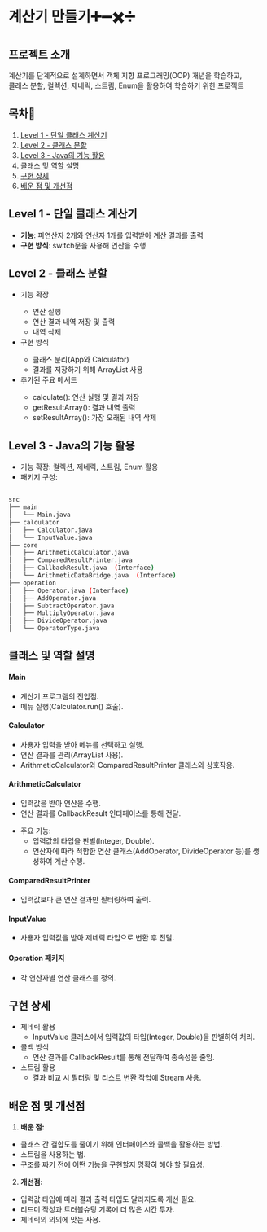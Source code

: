 # 계산기 만들기➕➖✖️➗

## 프로젝트 소개
계산기를 단계적으로 설계하면서 객체 지향 프로그래밍(OOP) 개념을 학습하고,   
클래스 분할, 컬렉션, 제네릭, 스트림, Enum을 활용하여 학습하기 위한 프로젝트


## 목차🔗
1. [Level 1 - 단일 클래스 계산기](#level-1---단일-클래스-계산기)
2. [Level 2 - 클래스 분할](#level-2---클래스-분할)
3. [Level 3 - Java의 기능 활용](#level-3---java의-기능-활용)
4. [클래스 및 역할 설명](#클래스-및-역할-설명)
5. [구현 상세](#구현-상세)
6. [배운 점 및 개선점](#배운-점-및-개선점)


## Level 1 - 단일 클래스 계산기
- **기능**: 피연산자 2개와 연산자 1개를 입력받아 계산 결과를 출력
- **구현 방식**: switch문을 사용해 연산을 수행

## Level 2 - 클래스 분할
<ul>
<li>기능 확장</li>
<ul>
<li>연산 실행</li>
<li>연산 결과 내역 저장 및 출력</li>
<li>내역 삭제</li>
</ul>
<li>구현 방식</li>
<ul>
<li>클래스 분리(App와 Calculator) </li>
<li>결과를 저장하기 위해 ArrayList 사용 </li>
</ul>
<li>추가된 주요 메서드</li>
<ul>
<li>calculate(): 연산 실행 및 결과 저장 </li>
<li>getResultArray(): 결과 내역 출력 </li>
<li>setResultArray(): 가장 오래된 내역 삭제 </li>
</ul>
</ul>


## Level 3 - Java의 기능 활용
<ul>
<li>기능 확장: 컬렉션, 제네릭, 스트림, Enum 활용
<li>패키지 구성:
</ul>

```bash

src
├── main
│   └── Main.java
├── calculator
│   ├── Calculator.java
│   └── InputValue.java
├── core
│   ├── ArithmeticCalculator.java
│   ├── ComparedResultPrinter.java
│   ├── CallbackResult.java  (Interface)
│   └── ArithmeticDataBridge.java  (Interface)
├── operation
│   ├── Operator.java (Interface)
│   ├── AddOperator.java
│   ├── SubtractOperator.java
│   ├── MultiplyOperator.java
│   ├── DivideOperator.java
│   └── OperatorType.java
```

## 클래스 및 역할 설명
#### Main
<ul>
<li>계산기 프로그램의 진입점.
<li>메뉴 실행(Calculator.run() 호출).
</ul>

#### Calculator
<ul>
<li>사용자 입력을 받아 메뉴를 선택하고 실행.
<li>연산 결과를 관리(ArrayList 사용).
<li>ArithmeticCalculator와 ComparedResultPrinter 클래스와 상호작용.
</ul>

#### ArithmeticCalculator


- 입력값을 받아 연산을 수행.
- 연산 결과를 CallbackResult 인터페이스를 통해 전달.

* 주요 기능:
    + 입력값의 타입을 판별(Integer, Double).
    + 연산자에 따라 적합한 연산 클래스(AddOperator, DivideOperator 등)를 생성하여 계산 수행.


#### ComparedResultPrinter
<ul>
<li>입력값보다 큰 연산 결과만 필터링하여 출력.
</ul>

#### InputValue
<ul>
<li>사용자 입력값을 받아 제네릭 타입으로 변환 후 전달.
</ul>

#### Operation 패키지
<ul>
<li>각 연산자별 연산 클래스를 정의.
</ul>


## 구현 상세
<ul>
<li>제네릭 활용
<ul>
<li>InputValue 클래스에서 입력값의 타입(Integer, Double)을 판별하여 처리.
</ul>
<li>콜백 방식
<ul>
<li>연산 결과를 CallbackResult를 통해 전달하여 종속성을 줄임.
</ul>
<li>스트림 활용
<ul>
<li>결과 비교 시 필터링 및 리스트 변환 작업에 Stream 사용.
</ul>
</ul>


## 배운 점 및 개선점
1. **배운 점:**
<ul>
<li>클래스 간 결합도를 줄이기 위해 인터페이스와 콜백을 활용하는 방법.
<li>스트림을 사용하는 법.
<li>구조를 짜기 전에 어떤 기능을 구현할지 명확히 해야 할 필요성.
</ul>

2. **개선점:**
<ul>
<li>입력값 타입에 따라 결과 출력 타입도 달라지도록 개선 필요.
<li>리드미 작성과 트러블슈팅 기록에 더 많은 시간 투자.
<li>제네릭의 의의에 맞는 사용.
</ul>
